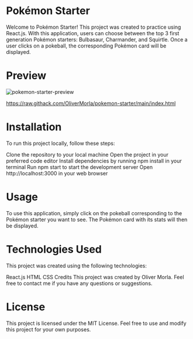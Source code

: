 # Pokémon Starter
Welcome to Pokémon Starter! This project was created to practice using React.js. With this application, users can choose between the top 3 first generation Pokémon starters: Bulbasaur, Charmander, and Squirtle. Once a user clicks on a pokeball, the corresponding Pokémon card will be displayed.

# Preview
![pokemon-starter-preview](https://user-images.githubusercontent.com/73266650/221416434-186e07cd-3431-4c2c-9859-953bd9cf6b60.gif)

https://raw.githack.com/OliverMorla/pokemon-starter/main/index.html

# Installation
To run this project locally, follow these steps:

Clone the repository to your local machine
Open the project in your preferred code editor
Install dependencies by running npm install in your terminal
Run npm start to start the development server
Open http://localhost:3000 in your web browser

# Usage
To use this application, simply click on the pokeball corresponding to the Pokémon starter you want to see. The Pokémon card with its stats will then be displayed.

# Technologies Used
This project was created using the following technologies:

React.js
HTML
CSS
Credits
This project was created by Oliver Morla. Feel free to contact me if you have any questions or suggestions.

# License
This project is licensed under the MIT License. Feel free to use and modify this project for your own purposes.
